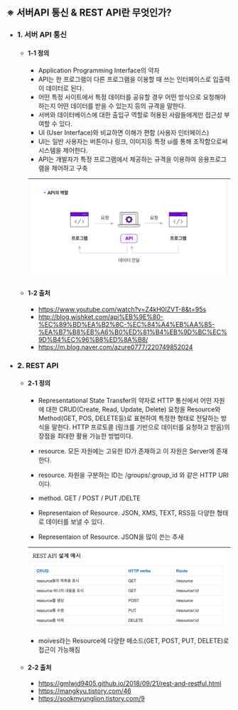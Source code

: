 ## ※ 서버API 통신 & REST API란 무엇인가?

-   ### 1. 서버 API 통신

    -   #### 1-1 정의

        -   Application Programming Interface의 약자
        -   API는 한 프로그램이 다른 프로그램을 이용할 때 쓰는 인터페이스로 입출력이 데이터로 된다.
        -   어떤 특정 사이트에서 특정 데이터를 공유할 경우 어떤 방식으로 요청해야 하는지 어떤 데이터를 받을 수 있는지 등의 규격을 말한다.
        -   서버와 데이터베이스에 대한 출입구 역할로 허용된 사람들에게만 접근성 부여할 수 있다.
        -   UI (User Interface)와 비교하면 이해가 편함 (사용자 인터페이스)
        -   UI는 일반 사용자는 버튼이나 링크, 이미지등 특정 ui를 통해 조작함으로써 시스템을 제어한다.
        -   API는 개발자가 특정 프로그램에서 제공하는 규격을 이용하여 응용프로그램을 제어하고 구축

        | ![img](./img/web_8_1.png) |
        | ------------------------- |


    -   #### 1-2 출처
        -   https://www.youtube.com/watch?v=Z4kH0IZVT-8&t=95s
        -   http://blog.wishket.com/api%EB%9E%80-%EC%89%BD%EA%B2%8C-%EC%84%A4%EB%AA%85-%EA%B7%B8%EB%A6%B0%ED%81%B4%EB%9D%BC%EC%9D%B4%EC%96%B8%ED%8A%B8/
        -   https://m.blog.naver.com/azure0777/220749852024

-   ### 2. REST API

    -   #### 2-1 정의

        -   Representational State Transfer의 약자로 HTTP 통신에서 어떤 자원에 대한 CRUD(Create, Read, Update, Delete) 요청을 Resource와 Method(GET, POS, DELETE등)로 표현하여 특정한 형태로 전달하는 방식을 말한다. HTTP 프로토콜 (링크를 기반으로 데이터를 요청하고 받음)의 장점을 최대한 활용 가능한 방법이다.

        -   resource. 모든 자원에는 고유한 ID가 존재하고 이 자원은 Server에 존재한다.
        -   resource. 자원을 구분하는 ID는 /groups/:group_id 와 같은 HTTP URI이다.
        -   method. GET / POST / PUT /DELTE
        -   Representaion of Resource. JSON, XMS, TEXT, RSS등 다양한 형태로 데이터를 보낼 수 있다.
        -   Representaion of Resource. JSON을 많이 쓴는 추새

        | ![img](./img/web_8_2.png) |
        | ------------------------- |


        -   moives라는 Resource에 다양한 메소드(GET, POST, PUT, DELETE)로 접근이 가능해짐

    -   #### 2-2 출처
        -   https://gmlwjd9405.github.io/2018/09/21/rest-and-restful.html
        -   https://mangkyu.tistory.com/46
        -   https://sookmyunglion.tistory.com/9
